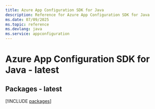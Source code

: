 ```yaml
---
title: Azure App Configuration SDK for Java
description: Reference for Azure App Configuration SDK for Java
ms.date: 07/09/2025
ms.topic: reference
ms.devlang: java
ms.service: appconfiguration
---
```

# Azure App Configuration SDK for Java - latest
## Packages - latest
[!INCLUDE [packages](app-configuration-index.md)]